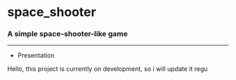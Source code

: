 # space_shooter

### A simple space-shooter-like game

--------

* Presentation

Hello, this project is currently on development, so i will update it regu
